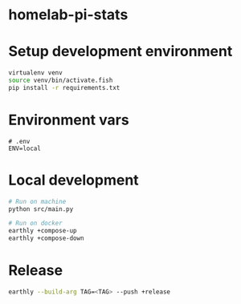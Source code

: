 # homelab-pi-stats

# Setup development environment
```sh
virtualenv venv
source venv/bin/activate.fish
pip install -r requirements.txt
```

# Environment vars
```env
# .env
ENV=local
```

# Local development
```sh
# Run on machine
python src/main.py

# Run on docker
earthly +compose-up
earthly +compose-down
```

# Release
```sh
earthly --build-arg TAG=<TAG> --push +release
```
